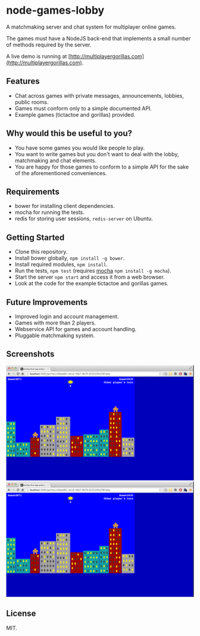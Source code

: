 node-games-lobby
=================
A matchmaking server and chat system for multiplayer online games.

The games must have a NodeJS back-end that implements a small number of methods
required by the server.

A live demo is running at [http://multiplayergorillas.com](http://multiplayergorillas.com).

Features
----
* Chat across games with private messages, announcements, lobbies, public rooms.
* Games must conform only to a simple documented API.
* Example games (tictactoe and gorillas) provided.

Why would this be useful to you?
----
* You have some games you would like people to play.
* You want to write games but you don't want to deal with the lobby, matchmaking and chat elements.
* You are happy for those games to conform to a simple API for the sake of the
  aforementioned conveniences.

Requirements
----
* bower for installing client dependencies.
* mocha for running the tests.
* redis for storing user sessions, `redis-server` on Ubuntu.

Getting Started
----
* Clone this repository.
* Install bower globally, `npm install -g bower`.
* Install required modules, `npm install`.
* Run the tests, `npm test` (requires [mocha](http://visionmedia.github.io/mocha/) `npm install -g mocha`).
* Start the server `npm start` and access it from a web browser.
* Look at the code for the example tictactoe and gorillas games.

Future Improvements
----
* Improved login and account management.
* Games with more than 2 players.
* Webservice API for games and account handling.
* Pluggable matchmaking system.

Screenshots
----
![In the lobby](./screenshots/in-lobby.png)
![In a game of gorillas](./screenshots/gorillas-in-game.png)

License
----
MIT.

